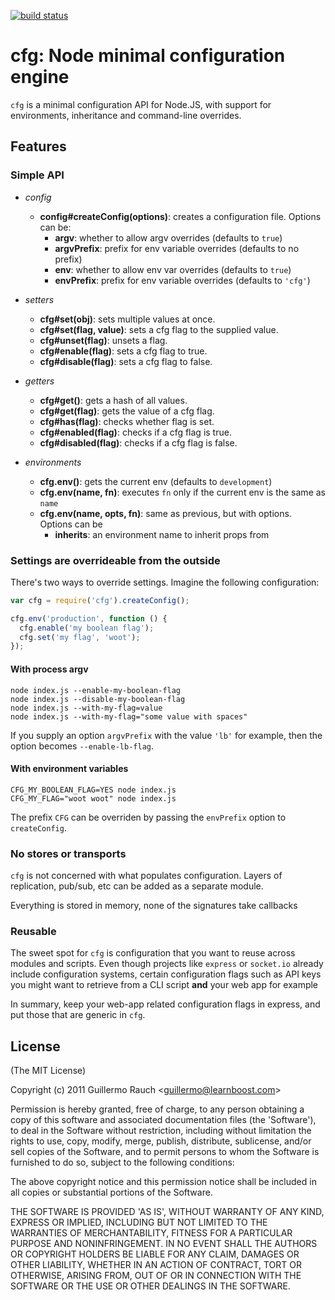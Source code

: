 [![build status](https://secure.travis-ci.org/LearnBoost/cfg.js.png)](http://travis-ci.org/LearnBoost/cfg.js)
# cfg: Node minimal configuration engine

`cfg` is a minimal configuration API for Node.JS, with support for
environments, inheritance and command-line overrides.

## Features

### Simple API

- _config_
  - **config#createConfig(options)**: creates a configuration file.
    Options can be:
    - **argv**: whether to allow argv overrides (defaults to `true`)
    - **argvPrefix**: prefix for env variable overrides (defaults to no prefix)
    - **env**: whether to allow env var overrides (defaults to `true`)
    - **envPrefix**: prefix for env variable overrides (defaults to `'cfg'`)

- _setters_

  - **cfg#set(obj)**: sets multiple values at once.
  - **cfg#set(flag, value)**: sets a cfg flag to the supplied value.
  - **cfg#unset(flag)**: unsets a flag.
  - **cfg#enable(flag)**: sets a cfg flag to true.
  - **cfg#disable(flag)**: sets a cfg flag to false.

- _getters_

  - **cfg#get()**: gets a hash of all values.
  - **cfg#get(flag)**: gets the value of a cfg flag.
  - **cfg#has(flag)**: checks whether flag is set.
  - **cfg#enabled(flag)**: checks if a cfg flag is true.
  - **cfg#disabled(flag)**: checks if a cfg flag is false.

- _environments_
  - **cfg.env()**: gets the current env (defaults to `development`)
  - **cfg.env(name, fn)**: executes `fn` only if the current env is the same as `name`
  - **cfg.env(name, opts, fn)**: same as previous, but with options.
    Options can be
    - **inherits**: an environment name to inherit props from

### Settings are overrideable from the outside

There's two ways to override settings. Imagine the following configuration:

```js
var cfg = require('cfg').createConfig();

cfg.env('production', function () {
  cfg.enable('my boolean flag');
  cfg.set('my flag', 'woot');
});
```

#### With process argv

```
node index.js --enable-my-boolean-flag
node index.js --disable-my-boolean-flag
node index.js --with-my-flag=value
node index.js --with-my-flag="some value with spaces"
```

If you supply an option `argvPrefix` with the value `'lb'` for example, then
the option becomes `--enable-lb-flag`.

#### With environment variables

```
CFG_MY_BOOLEAN_FLAG=YES node index.js
CFG_MY_FLAG="woot woot" node index.js
```

The prefix `CFG` can be overriden by passing the `envPrefix` option to
`createConfig`.

### No stores or transports

`cfg` is not concerned with what populates configuration. Layers of replication,
pub/sub, etc can be added as a separate module.

Everything is stored in memory, none of the signatures take callbacks

### Reusable

The sweet spot for `cfg` is configuration that you want to reuse across modules
and scripts. Even though projects like `express` or `socket.io` already include 
configuration systems, certain configuration flags such as API keys you might
want to retrieve from a CLI script **and** your web app for example

In summary, keep your web-app related configuration flags in express, and put
those that are generic in `cfg`.

## License 

(The MIT License)

Copyright (c) 2011 Guillermo Rauch &lt;guillermo@learnboost.com&gt;

Permission is hereby granted, free of charge, to any person obtaining
a copy of this software and associated documentation files (the
'Software'), to deal in the Software without restriction, including
without limitation the rights to use, copy, modify, merge, publish,
distribute, sublicense, and/or sell copies of the Software, and to
permit persons to whom the Software is furnished to do so, subject to
the following conditions:

The above copyright notice and this permission notice shall be
included in all copies or substantial portions of the Software.

THE SOFTWARE IS PROVIDED 'AS IS', WITHOUT WARRANTY OF ANY KIND,
EXPRESS OR IMPLIED, INCLUDING BUT NOT LIMITED TO THE WARRANTIES OF
MERCHANTABILITY, FITNESS FOR A PARTICULAR PURPOSE AND NONINFRINGEMENT.
IN NO EVENT SHALL THE AUTHORS OR COPYRIGHT HOLDERS BE LIABLE FOR ANY
CLAIM, DAMAGES OR OTHER LIABILITY, WHETHER IN AN ACTION OF CONTRACT,
TORT OR OTHERWISE, ARISING FROM, OUT OF OR IN CONNECTION WITH THE
SOFTWARE OR THE USE OR OTHER DEALINGS IN THE SOFTWARE.
